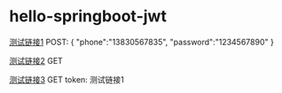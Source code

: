 # hello-springboot-jwt

[测试链接1](http://127.0.0.1:8013/user/login)
POST:
{
"phone":"13830567835",
"password":"1234567890"
}

[测试链接2](http://127.0.0.1:8013/user/get-product-list)
GET

[测试链接3](http://127.0.0.1:8013/user/get-order-list)
GET
token: 测试链接1